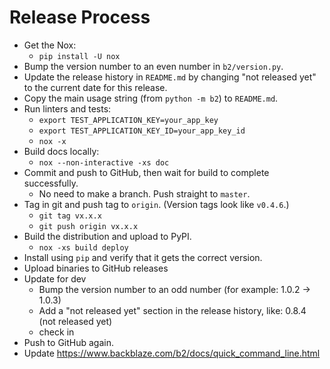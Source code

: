 # Release Process

- Get the Nox:
  - `pip install -U nox`
- Bump the version number to an even number in `b2/version.py`.
- Update the release history in `README.md` by changing "not released yet" to the current date for this release.
- Copy the main usage string (from `python -m b2`) to `README.md`.
- Run linters and tests:
  - `export TEST_APPLICATION_KEY=your_app_key`
  - `export TEST_APPLICATION_KEY_ID=your_app_key_id`
  - `nox -x`
- Build docs locally:
  - `nox --non-interactive -xs doc`
- Commit and push to GitHub, then wait for build to complete successfully.
  - No need to make a branch. Push straight to `master`.
- Tag in git and push tag to `origin`.  (Version tags look like `v0.4.6`.)
    - `git tag vx.x.x`
    - `git push origin vx.x.x`
- Build the distribution and upload to PyPI.
  - `nox -xs build deploy`
- Install using `pip` and verify that it gets the correct version.
- Upload binaries to GitHub releases
- Update for dev
  - Bump the version number to an odd number (for example: 1.0.2 -> 1.0.3)
  - Add a "not released yet" section in the release history, like: 0.8.4 (not released yet)
  - check in
- Push to GitHub again.
- Update https://www.backblaze.com/b2/docs/quick_command_line.html

